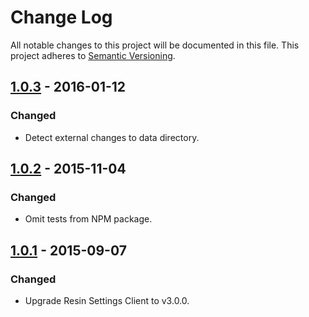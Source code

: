 # Change Log

All notable changes to this project will be documented in this file.
This project adheres to [Semantic Versioning](http://semver.org/).

## [1.0.3] - 2016-01-12

### Changed

- Detect external changes to data directory.

## [1.0.2] - 2015-11-04

### Changed

- Omit tests from NPM package.

## [1.0.1] - 2015-09-07

### Changed

- Upgrade Resin Settings Client to v3.0.0.

[1.0.3]: https://github.com/resin-io/resin-settings-storage/compare/v1.0.2...v1.0.3
[1.0.2]: https://github.com/resin-io/resin-settings-storage/compare/v1.0.1...v1.0.2
[1.0.1]: https://github.com/resin-io/resin-settings-storage/compare/v1.0.0...v1.0.1
